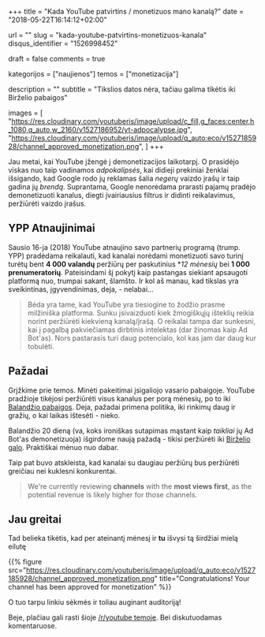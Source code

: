 +++
title 				= "Kada YouTube patvirtins / monetizuos mano kanalą?"
date 				= "2018-05-22T16:14:12+02:00"

url					= ""
slug                = "kada-youtube-patvirtins-monetizuos-kanala"
disqus_identifier   = "1526998452"

draft				= false
comments 			= true

kategorijos         = ["naujienos"]
temos      	        = ["monetizacija"]

description			= ""
subtitle 			= "Tikslios datos nėra, tačiau galima tikėtis iki Birželio pabaigos"

images              = [
    "https://res.cloudinary.com/youtuberis/image/upload/c_fill,g_faces:center,h_1080,q_auto,w_2160/v1527186952/yt-adpocalypse.jpg",
    "https://res.cloudinary.com/youtuberis/image/upload/q_auto:eco/v1527185928/channel_approved_monetization.png",
]
+++

Jau metai, kai YouTube įžengė į demonetizacijos laikotarpį. O prasidėjo viskas nuo taip vadinamos _adpokalipsės_, kai didieji prekiniai ženklai išsigando, kad Google rodo jų reklamas šalia _negerų_ vaizdo įrašų ir taip gadina jų _brendą_. Suprantama, Google nenorėdama prarasti pajamų pradėjo demonetizuoti kanalus, diegti įvairiausius filtrus ir didinti reikalavimus, peržiūrėti vaizdo įrašus.

<!--MORE--> 

## YPP Atnaujinimai

Sausio 16-ja (2018) YouTube atnaujino savo partnerių programą (trump. YPP) pradėdama reikalauti, kad kanalai norėdami monetizuoti savo turinį turėtų bent **4 000 valandų** peržiūrų per paskutinius **12 mėnesių* bei **1 000 prenumeratorių**. Pateisindami šį pokytį kaip pastangas siekiant apsaugoti platformą nuo, trumpai sakant, šlamšto. Ir kol aš manau, kad tikslas yra sveikintinas, įgyvendinimas, deja, - nelabai...

> Bėda yra tame, kad YouTube yra tiesiogine to žodžio prasme milžiniška platforma. Sunku įsivaizduoti kiek žmogiškųjų išteklių reikia norint peržiūrėti kiekvieną kanalą/įrašą. O reikalai tampa dar sunkesni, kai į pagalbą pakviečiamas dirbtinis intelektas (dar žinomas kaip Ad Bot'as). Nors pastarasis turi daug potencialo, kol kas jam dar daug kur tobulėti.

## Pažadai

Grįžkime prie temos. Minėti pakeitimai įsigaliojo vasario pabaigoje. YouTube pradžioje tikėjosi peržiūrėti visus kanalus per porą mėnesių, po to iki [Balandžio pabaigos][end_of_april]. Deja, pažadai primena politika, iki rinkimų daug ir gražių, o kai laikas ištesėti - nieko.

Balandžio 20 dieną (va, koks ironiškas sutapimas mąstant kaip _taikliai_ jų Ad Bot'as demonetizuoja) išgirdome naują pažadą - tikisi peržiūrėti iki [Birželio galo][end_of_june]. Praktiškai mėnuo nuo dabar. 

Taip pat buvo atskleista, kad kanalai su daugiau peržiūrų bus peržiūrėti greičiau nei kuklesni konkurentai.
> We're currently reviewing **channels** with the **most views first**, as the potential revenue is likely higher for those channels.

## Jau greitai

Tad belieka tikėtis, kad per ateinantį mėnesį ir **tu** išvysi tą širdžiai mielą eilutę

{{% figure src="https://res.cloudinary.com/youtuberis/image/upload/q_auto:eco/v1527185928/channel_approved_monetization.png" title="Congratulations! Your channel has been approved for monetization" %}}

O tuo tarpu linkiu sėkmės ir toliau auginant auditoriją!

Beje, plačiau gali rasti šioje [/r/youtube temoje][reddit]. Bei diskutuodamas komentaruose.

[end_of_april]: https://twitter.com/TeamYouTube/status/968877931069091840
[delay_in_april]: https://twitter.com/TeamYouTube/status/981515531617558531
[end_of_june]: https://productforums.google.com/forum/#!topic/youtube/ulNylqaITRs 
[reddit]: https://www.reddit.com/r/youtube/comments/7xkcll/psa_the_ad_bot_update_and_reposted/
